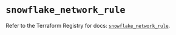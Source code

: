 # `snowflake_network_rule`

Refer to the Terraform Registry for docs: [`snowflake_network_rule`](https://registry.terraform.io/providers/snowflake-labs/snowflake/0.99.0/docs/resources/network_rule).
